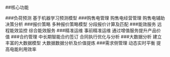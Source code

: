 ##核心功能

###负荷预测
基于机器学习预测模型
###购售电管理
购售电经营管理
购售电辅助决策分析
###报价策略
多种报价策略模型
分段报价计算及匹配
###能效服务
远程能效监控 综合能效服务
###精准运维
事前精准运维
通过增值服务提升产品价值
###合约管理
中长期智能合约签订
合同执行优化与分析
###大数据分析
建立丰富的大数据模型
大数据数据分析及价值提炼
###需求侧管理
动态实时平衡
提高电能利用效率

